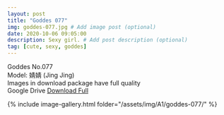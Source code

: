 ```yaml
---
layout: post
title: "Goddes 077"
img: goddes-077.jpg # Add image post (optional)
date: 2020-10-06 09:05:00
description: Sexy girl. # Add post description (optional)
tag: [cute, sexy, goddes]
---
```

Goddes No.077  
Model: 婧婧 (Jing Jing)                                    
Images in download package have full quality                    
Google Drive [Download Full](http://gestyy.com/ee48ei)

{% include image-gallery.html folder="/assets/img/A1/goddes-077/" %}
